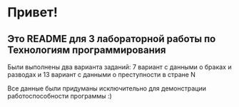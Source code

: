 # Привет!
## Это README для 3 лабораторной работы по Технологиям программирования

Были выполнены два варианта заданий: 7 вариант с данными о браках и разводах и 13 вариант с данными о преступности в стране N

Все данные были придуманы исключительно для демонстрации работоспособности программы :)
